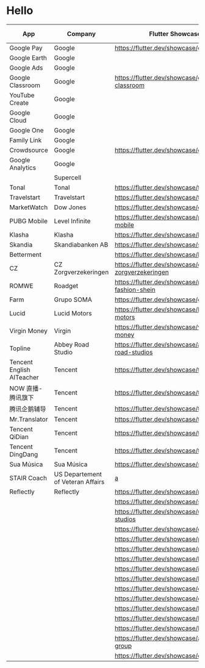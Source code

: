 # Hello

| App                       | Company                           | Flutter Showcase                                  | Is it Flutter? |
| ------------------------- | --------------------------------- | ------------------------------------------------- | -------------- |
| Google Pay                | Google                            | https://flutter.dev/showcase/google-pay           |                |
| Google Earth              | Google                            |                                                   |                |
| Google Ads                | Google                            |                                                   |                |
| Google Classroom          | Google                            | https://flutter.dev/showcase/google-classroom     |                |
| YouTube Create            | Google                            |                                                   |                |
| Google Cloud              | Google                            |                                                   |                |
| Google One                | Google                            |                                                   |                |
| Family Link               | Google                            |                                                   |                |
| Crowdsource               | Google                            | https://flutter.dev/showcase/crowdsource          |                |
| Google Analytics          | Google                            |                                                   |                |
|                           | Supercell                         |                                                   |                |
| Tonal                     | Tonal                             | https://flutter.dev/showcase/tonal                | Yes            |
| Travelstart               | Travelstart                       | https://flutter.dev/showcase/travelstart          | Yes            |
| MarketWatch               | Dow Jones                         | https://flutter.dev/showcase/dow-jones            | N/A            |
| PUBG Mobile               | Level Infinite                    | https://flutter.dev/showcase/pubg-mobile          |                |
| Klasha                    | Klasha                            | https://flutter.dev/showcase/klasha               | N/A            |
| Skandia                   | Skandiabanken AB                  | https://flutter.dev/showcase/skandia              | N/A            |
| Betterment                |                                   | https://flutter.dev/showcase/betterment           | N/A            |
| CZ                        | CZ Zorgverzekeringen              | https://flutter.dev/showcase/cz-zorgverzekeringen | Yes            |
| ROMWE                     | Roadget                           | https://flutter.dev/showcase/romwe-fashion-shein  | Yes            |
| Farm                      | Grupo SOMA                        | https://flutter.dev/showcase/grupo-soma           | N/A            |
| Lucid                     | Lucid Motors                      | https://flutter.dev/showcase/lucid-motors         |                |
| Virgin Money              | Virgin                            | https://flutter.dev/showcase/virgin-money         | N/A            |
| Topline                   | Abbey Road Studio                 | https://flutter.dev/showcase/abbey-road-studios   | Yes            |
| Tencent English AITeacher | Tencent                           | https://flutter.dev/showcase/tencent              | N/A            |
| NOW 直播-腾讯旗下         | Tencent                           | https://flutter.dev/showcase/tencent              | Yes            |
| 腾讯企鹅辅导              | Tencent                           | https://flutter.dev/showcase/tencent              | Yes            |
| Mr.Translator             | Tencent                           | https://flutter.dev/showcase/tencent              | Yes            |
| Tencent QiDian            | Tencent                           | https://flutter.dev/showcase/tencent              | N/A            |
| Tencent DingDang          | Tencent                           | https://flutter.dev/showcase/tencent              | N/A            |
| Sua Música                | Sua Música                        | https://flutter.dev/showcase/sua-musica           | Yes            |
| STAIR Coach               | US Departement of Veteran Affairs | [a][us-veteran]                                   | Yes            |
| Reflectly                 | Reflectly                         | https://flutter.dev/showcase/reflectly            | Yes            |
|                           |                                   | https://flutter.dev/showcase/sozcu                |                |
|                           |                                   | https://flutter.dev/showcase/universal-studios    |                |
|                           |                                   | https://flutter.dev/showcase/quintoandar          |                |
|                           |                                   | https://flutter.dev/showcase/push                 |                |
|                           |                                   | https://flutter.dev/showcase/nubank               |                |
|                           |                                   | https://flutter.dev/showcase/lotum                |                |
|                           |                                   | https://flutter.dev/showcase/irobot               |                |
|                           |                                   | https://flutter.dev/showcase/hamilton             |                |
|                           |                                   | https://flutter.dev/showcase/ebay                 |                |
|                           |                                   | https://flutter.dev/showcase/dream11              |                |
|                           |                                   | https://flutter.dev/showcase/bytedance            |                |
|                           |                                   | https://flutter.dev/showcase/bmw                  |                |
|                           |                                   | https://flutter.dev/showcase/beike                |                |
|                           |                                   | https://flutter.dev/showcase/alibaba-group        |                |
|                           |                                   | https://flutter.dev/showcase/etermax              |                |

[us-veteran]: https://flutter.dev/showcase/us-department-of-veterans-affairs
